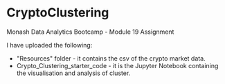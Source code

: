 # CryptoClustering
Monash Data Analytics Bootcamp - Module 19 Assignment 

I have uploaded the following:
  - "Resources" folder - it contains the csv of the crypto market data.
  - Crypto_Clustering_starter_code - it is the Jupyter Notebook containing the visualisation and analysis of cluster.

